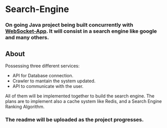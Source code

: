 # Search-Engine
### On going Java project being built concurrently with [WebSocket-App](https://github.com/rafaeltxc/WebSocket-App). It will consist in a search engine like google and many others.

## About
Possessing three different services:
 - API for Database connection.
 - Crawler to mantain the system updated.
 - API to communicate with the user.

All of them will be implemented together to build the search engine. The plans are to implement also a cache system like Redis, and a Search Engine Ranking Algorithm.

### The readme will be uploaded as the project progresses.
